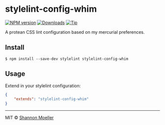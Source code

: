 # stylelint-config-whim

[![NPM version][npm-img]][npm-url] [![Downloads][downloads-img]][npm-url] [![Tip][amazon-img]][amazon-url]

A protean CSS lint configuration based on my mercurial preferences.

## Install

```
$ npm install --save-dev stylelint stylelint-config-whim
```

## Usage

Extend in your stylelint configuration:

```json
{
    "extends": "stylelint-config-whim"
}
```

----

MIT © [Shannon Moeller](http://shannonmoeller.com)

[amazon-img]:    https://img.shields.io/badge/amazon-tip_jar-yellow.svg?style=flat-square
[amazon-url]:    https://www.amazon.com/gp/registry/wishlist/1VQM9ID04YPC5?sort=universal-price
[downloads-img]: http://img.shields.io/npm/dm/stylelint-config-whim.svg?style=flat-square
[npm-img]:       http://img.shields.io/npm/v/stylelint-config-whim.svg?style=flat-square
[npm-url]:       https://npmjs.org/package/stylelint-config-whim
